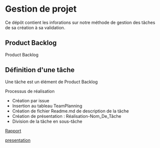 # Gestion de projet 

Ce dépôt contient les inforations sur notre méthode de gestion des tâches de sa création à sa validation.

## Product Backlog

<!-- TODO : Définition de product Backlog -->

Product Backlog


## Définition d'une tâche 

Une tâche est un élément de Product Backlog

Processus de réalisation

- Création par issue
- Insertion au tableau TeamPlanning
- Création de fichier Readme.md de description de la tâche
- Création de présentation : Réalisation-Nom_De_Tâche
- Division de la tâche en sous-tâche




[Rapport](https://cnmh.github.io/gestionprojet/)

[presentation](https://cnmh.github.io/gestionprojet/)
